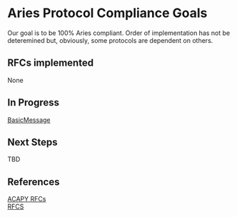 # Aries Protocol Compliance Goals
Our goal is to be 100% Aries compliant.   Order of implementation has not be deteremined but, 
obviously, some protocols are dependent on others.

## RFCs implemented
None

## In Progress
[BasicMessage](https://github.com/hyperledger/aries-rfcs/tree/master/features/0095-basic-message)

## Next Steps
TBD

## References
[ACAPY RFCs](https://github.com/hyperledger/aries-cloudagent-python/blob/master/SupportedRFCs.md)  
[RFCS](https://github.com/hyperledger/aries-rfcs)
